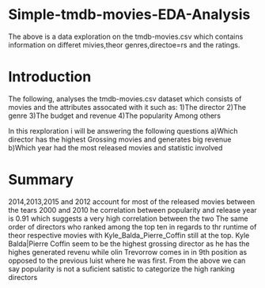 # Simple-tmdb-movies-EDA-Analysis
The above is a data exploration on the tmdb-movies.csv which contains information on differet mivies,theor genres,directoe=rs and the ratings.


# Introduction 
The following, analyses the tmdb-movies.csv dataset which consists of movies and the attributes assocated with 
it such as:
  1)The director 
  2)The genre
  3)The budget and revenue
  4)The popularity
     Among others
        
In this rexploration i will be answering the following questions
 a)Which director has the highest Grossing movies and generates big revenue
 b)Which year had the most released movies and statistic involved
 
 # Summary
 2014,2013,2015 and 2012 account for most of the released movies between the tears 2000 and 2010
 he correlation between popularity and release year is 0.91 which suggests a very high correlation between the two
 The same order of directors who ranked among the top ten in regards to thr runtime of theor respective movies with Kyle_Balda_Pierre_Coffin still at the  top. Kyle Balda|Pierre Coffin seem to be the highest grossing director as he has the highes generated revenu while olin Trevorrow comes in in 9th position as opposed to the previous luist where he was first. From the above we can say popularity is not a suficient satistic to categorize the high ranking directors
